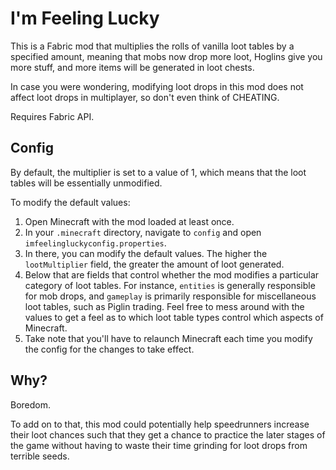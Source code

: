# I'm Feeling Lucky

This is a Fabric mod that multiplies the rolls of vanilla loot tables by a specified amount, meaning that mobs now drop more loot, Hoglins give you more stuff, and more items will be generated in loot chests.

In case you were wondering, modifying loot drops in this mod does not affect loot drops in multiplayer, so don't even think of CHEATING.

Requires Fabric API.

## Config

By default, the multiplier is set to a value of 1, which means that the loot tables will be essentially unmodified.

To modify the default values:

1. Open Minecraft with the mod loaded at least once.
2. In your `.minecraft` directory, navigate to `config` and open `imfeelingluckyconfig.properties`.
3. In there, you can modify the default values. The higher the `lootMultiplier` field, the greater the amount of loot generated.
4. Below that are fields that control whether the mod modifies a particular category of loot tables. For instance, `entities` is generally responsible for mob drops, and `gameplay` is primarily responsible for miscellaneous loot tables, such as Piglin trading. Feel free to mess around with the values to get a feel as to which loot table types control which aspects of Minecraft.
5. Take note that you'll have to relaunch Minecraft each time you modify the config for the changes to take effect.

## Why?

Boredom.

To add on to that, this mod could potentially help speedrunners increase their loot chances such that they get a chance to practice the later stages of the game without having to waste their time grinding for loot drops from terrible seeds.
